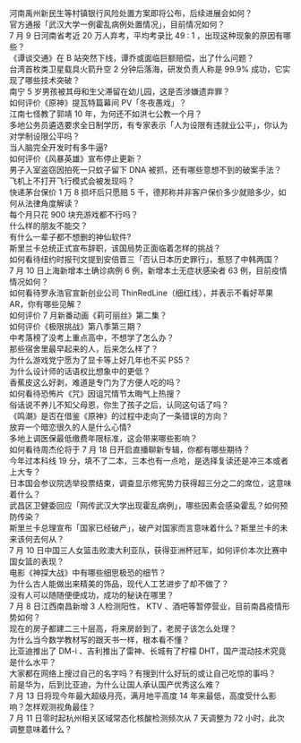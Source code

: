 河南禹州新民生等村镇银行风险处置方案即将公布，后续进展会如何？  
官方通报「武汉大学一例霍乱病例处置情况」，目前情况如何？  
7 月 9 日河南省考近 20 万人弃考，平均考录比 49 : 1 ，出现这种现象的原因有哪些？  
《谭谈交通》在 B 站突然下线，谭乔或面临巨额赔偿，出了什么问题？  
台湾首枚类卫星载具火箭升空 2 分钟后落海，研发负责人称是 99.9% 成功，它实现了哪些技术突破？  
南宁 5 岁男孩被其母和生父滞留在幼儿园，这是否涉嫌遗弃罪？  
如何评价《原神》提瓦特篇幕间 PV「冬夜愚戏」？  
江南七怪教了郭靖 10 年，为何还不如洪七公教一个月？  
多地公务员遴选要求全日制学历，有专家表示「人为设限有违就业公平」，你认为对学制设限公平吗？  
当人脑完全开发时有多牛逼?  
如何评价《风暴英雄》宣布停止更新？  
男子入室盗窃因拍死一只蚊子留下 DNA 被抓，还有哪些意想不到的破案手法？  
飞机上不打开飞行模式会被发现吗？  
快递茅台保价 1 万 8 损坏后只愿赔 5 千，德邦称并非客户保价多少就赔多少，如何从法律角度解读？  
每个月只花 900 块充游戏都不行吗？  
什么样的朋友不能交？  
有什么一辈子都不想删的神仙软件?  
斯里兰卡总统正式宣布辞职，该国局势正面临着怎样的挑战？  
如何看待纽约时报刊文提到安倍晋三「否认日本历史罪行」，惹怒了中韩两国？  
7 月 10 日上海新增本土确诊病例 6 例，新增本土无症状感染者 63 例，目前疫情情况如何？  
如何看待罗永浩官宣新创业公司 ThinRedLine（细红线），并表示不看好苹果 AR，你有哪些见解？  
如何评价 7 月新番动画《莉可丽丝》第二集？  
如何评价《极限挑战》第八季第三期？  
中考落榜了没考上重点高中，不想学了怎么办？  
那些宿舍里最早起来的人，后来怎么样了？  
为什么游戏党宁愿为了显卡等上好几年也不买 PS5？  
为什么设计师的话语权比想象中的更低？  
香蕉皮这么好剥，难道是专门为了方便人吃的吗？  
如何看待恐怖片《咒》因诅咒情节太晦气上热搜？  
俗话说不养儿不知父母恩，你生了孩子之后，认同这句话了吗？  
《鸣潮》是否在借鉴《原神》的过程中走向了一条错误的方向？  
放弃一个暗恋很久的人是什么心情?  
多地上调医保最低缴费年限标准，这会带来哪些影响？  
如何看待周杰伦将于 7 月 18 日开启直播聊新专辑，你都有哪些期待？  
今年过本科线 19 分，填不了二本，三本也有一点呛，是选择复读还是冲三本或者上大专？  
日本国会参议院选举投票结束，调查显示修宪势力获得超三分之二的席位，这意味着什么？  
武昌区卫健委回应「网传武汉大学出现霍乱病例」，哪些因素会感染霍乱？如何预防传染？  
斯里兰卡总理宣布「国家已经破产」，破产对国家而言意味着什么？斯里兰卡的未来该何去何从？  
7 月 10 日中国三人女篮击败澳大利亚队，获得亚洲杯冠军，如何评价本次比赛中国女篮的表现？  
电影《神探大战》中有哪些细思极恐的细节？  
为什么古人能做出来精美的饰品，现代人工艺进步了却不做了？  
没有人可以随随便便成功，成功的秘诀在哪里？  
7 月 8 日江西南昌新增 3 人检测阳性， KTV 、酒吧等暂停营业，目前南昌疫情形势如何？  
现在的房子都建二三十层高，将来房龄到了，老房子该怎么处理？  
为什么当今数学教材写的跟天书一样，根本看不懂？  
比亚迪推出了 DM-i 、吉利推出了雷神、长城有了柠檬 DHT，国产混动技术究竟是什么水平？  
大家都在网络上搜过自己的名字吗？有搜到什么好玩的或让自己吃惊的事吗？  
前是华为，后到比亚迪，为什么让国人承认国产优秀这么难？  
7 月 13 日将现今年最大超级月亮，满月地平高度 14 年来最低，高度受什么影响？怎样观测视角最佳？  
7 月 11 日零时起杭州相关区域常态化核酸检测频次从 7 天调整为 72 小时，此次调整意味着什么？  
